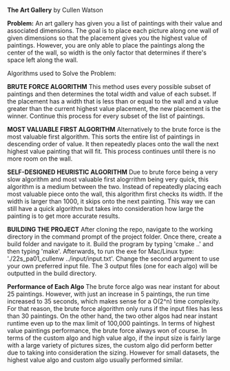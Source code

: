 **The Art Gallery**
by Cullen Watson

**Problem:**
An art gallery has given you a list of paintings with their value and associated dimensions. The goal is to place each picture along one wall of given dimensions so that the placement gives you the highest value of paintings. However, you are only able to place the paintings along the center of the wall, so width is the only factor that determines if there's space left along the wall.

Algorithms used to Solve the Problem:

**BRUTE FORCE ALGORITHM**
This method uses every possible subset of paintings and then determines the total width and value of each subset. If the placement has a width that is less than or equal to the wall and a value greater than the current highest value placement, the new placement is the winner. Continue this process for every subset of the list of paintings.

**MOST VALUABLE FIRST ALGORITHM**
Alternatively to the brute force is the most valuable first algorithm. This sorts the entire list of paintings in descending order of value. It then repeatedly places onto the wall the next highest value painting that will fit. This process continues until there is no more room on the wall.

**SELF-DESIGNED HEURISTIC ALGORITHM**
Due to brute force being a very slow algorithm and most valuable first alogrrithm being very quick, this algorithm is a medium between the two. Instead of repeatedly placing each most valuable piece onto the wall, this algorithm first checks its width. If the width is larger than 1000, it skips onto the next painting. This way we can still have a quick algorithm but takes into consideration how large the painting is to get more accurate results.

**BUILDING THE PROJECT**
After cloning the repo, navigate to the working directory in the command prompt of the project folder. Once there, create a build folder and navigate to it. Build the program by typing 'cmake ..' and then typing 'make'. Afterwards, to run the exe for Mac/Linux type: './22s_pa01_cullenw ../input/input.txt'. Change the second argument to use your own preferred input file. The 3 output files (one for each algo) will be outputted in the build directory.

**Performance of Each Algo**
The brute force algo was near instant for about 25 paintings. However, with just an increase in 5 paintings, the run time increased to 35 seconds, which makes sense for a O(2^n) time complexity. For that reason, the brute force algorithm only runs if the input files has less than 30 paintings. On the other hand, the two other algos had near instant runtime even up to the max limit of 100,000 paintings. In terms of highest value paintings performance, the brute force always won of course. In terms of the custom algo and high value algo, if the input size is fairly large with a large variety of pictures sizes, the custom algo did perform better due to taking into consideration the sizing. However for small datasets, the highest value algo and custom algo usually performed similar.
